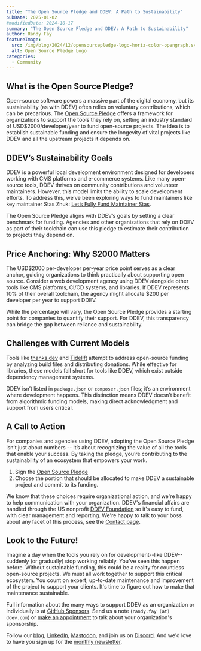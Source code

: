 ```yaml
---
title: "The Open Source Pledge and DDEV: A Path to Sustainability"
pubDate: 2025-01-02
#modifiedDate: 2024-10-17
summary: "The Open Source Pledge and DDEV: A Path to Sustainability"
author: Randy Fay
featureImage:
  src: /img/blog/2024/12/opensourcepledge-logo-horiz-color-opengraph.svg
  alt: Open Source Pledge Logo
categories:
  - Community
---
```


## What is the Open Source Pledge?

Open-source software powers a massive part of the digital economy, but its sustainability (as with DDEV) often relies on voluntary contributions, which can be precarious. The [Open Source Pledge](https://opensourcepledge.com/) offers a framework for organizations to support the tools they rely on, setting an industry standard of USD$2000/developer/year to fund open-source projects. The idea is to establish sustainable funding and ensure the longevity of vital projects like DDEV and all the upstream projects it depends on.

## DDEV’s Sustainability Goals

DDEV is a powerful local development environment designed for developers working with CMS platforms and e-commerce systems. Like many open-source tools, DDEV thrives on community contributions and volunteer maintainers. However, this model limits the ability to scale development efforts. To address this, we’ve been exploring ways to fund maintainers like key maintainer Stas Zhuk: [Let’s Fully Fund Maintainer Stas](lets-fund-stas-maintainer.md).

The Open Source Pledge aligns with DDEV’s goals by setting a clear benchmark for funding. Agencies and other organizations that rely on DDEV as part of their toolchain can use this pledge to estimate their contribution to projects they depend on.

## Price Anchoring: Why $2000 Matters

The USD$2000 per-developer per-year price point serves as a clear anchor, guiding organizations to think practically about supporting open source. Consider a web development agency using DDEV alongside other tools like CMS platforms, CI/CD systems, and libraries. If DDEV represents 10% of their overall toolchain, the agency might allocate $200 per developer per year to support DDEV.

While the percentage will vary, the Open Source Pledge provides a starting point for companies to quantify their support. For DDEV, this transparency can bridge the gap between reliance and sustainability.

## Challenges with Current Models

Tools like [thanks.dev](https://thanks.dev) and [Tidelift](https://tidelift.com/) attempt to address open-source funding by analyzing build files and distributing donations. While effective for libraries, these models fall short for tools like DDEV, which exist outside dependency management systems.

DDEV isn’t listed in `package.json` or `composer.json` files; it’s an environment where development happens. This distinction means DDEV doesn’t benefit from algorithmic funding models, making direct acknowledgment and support from users critical.

## A Call to Action

For companies and agencies using DDEV, adopting the Open Source Pledge isn’t just about numbers -- it’s about recognizing the value of all the tools that enable your success. By taking the pledge, you’re contributing to the sustainability of an ecosystem that empowers your work.

1. Sign the [Open Source Pledge](https://opensourcepledge.com/join/)
2. Choose the portion that should be allocated to make DDEV a sustainable project and commit to its funding.

We know that these choices require organizational action, and we're happy to help communication with your organization. DDEV's financial affairs are handled through the US nonprofit [DDEV Foundation](/foundation) so it's easy to fund, with clear management and reporting. We're happy to talk to your boss about any facet of this process, see the [Contact page](/contact).

## Look to the Future!

Imagine a day when the tools you rely on for development--like DDEV--suddenly (or gradually) stop working reliably. You've seen this happen before. Without sustainable funding, this could be a reality for countless open-source projects. We must all work together to support this critical ecosystem. You count on expert, up-to-date maintenance and improvement of the project to support your clients. It's time to figure out how to make that maintenance sustainable.

Full information about the many ways to support DDEV as an organization or individually is at [GitHub Sponsors](https://github.com/sponsors/ddev). Send us a note (`randy.fay (at) ddev.com`) or [make an appointment](https://cal.com/randyfay/30min) to talk about your organization's sponsorship.

Follow our [blog](https://ddev.com/blog/), [LinkedIn](https://www.linkedin.com/company/ddev-foundation), [Mastodon](https://fosstodon.org/@ddev), and join us on [Discord](/s/discord). And we'd love to have you sign up for the [monthly newsletter](/newsletter).
